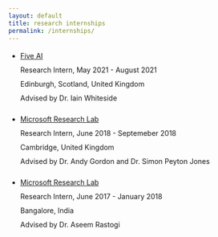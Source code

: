 ```yaml
---
layout: default
title: research internships
permalink: /internships/
---
```


<ul style="line-height:200%; margin-top: 10px">
  <li><a href="https://www.five.ai/">Five AI</a><br>
   Research Intern, May 2021 - August 2021 <br>
   Edinburgh, Scotland, United Kingdom <br>
   Advised by Dr. Iain Whiteside <br>
  </li>
</ul>
 <ul style="line-height:200%; margin-top: 10px">
  <li><a href="https://www.microsoft.com/en-us/research/">Microsoft Research Lab </a><br>
   Research Intern, June 2018 - Septemeber 2018 <br>
   Cambridge, United Kingdom <br>
   Advised by Dr. Andy Gordon and Dr. Simon Peyton Jones <br>
  </li>
</ul>
   <ul style="line-height:200%; margin-top: 10px">
  <li><a href="https://www.microsoft.com/en-us/research/">Microsoft Research Lab </a><br>
   Research Intern, June 2017 - January 2018 <br>
   Bangalore, India <br>
   Advised by Dr. Aseem Rastogi <br>
  </li>
</ul>
